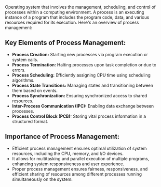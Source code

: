 Operating system that involves the management, scheduling, and control of processes within a computing environment. 
A process is an executing instance of a program that includes the program code, data, and various resources required for its execution. Here's an overview of process management:

## Key Elements of Process Management:
- **Process Creation:** Starting new processes via program execution or system calls.
- **Process Termination:** Halting processes upon task completion or due to errors.
- **Process Scheduling:** Efficiently assigning CPU time using scheduling algorithms.
- **Process State Transitions:** Managing states and transitioning between them based on events.
- **Process Synchronization:** Ensuring synchronized access to shared resources.
- **Inter-Process Communication (IPC):** Enabling data exchange between processes.
- **Process Control Block (PCB):** Storing vital process information in a structured format.

## Importance of Process Management:
- Efficient process management ensures optimal utilization of system resources, including the CPU, memory, and I/O devices.
- It allows for multitasking and parallel execution of multiple programs, enhancing system responsiveness and user experience.
- Proper process management ensures fairness, responsiveness, and efficient sharing of resources among different processes running simultaneously on the system.